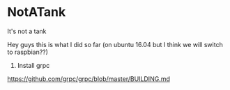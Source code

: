 # NotATank
It's not a tank

Hey guys this is what I did so far (on ubuntu 16.04 but I think we will switch to raspbian??)

1. Install grpc

https://github.com/grpc/grpc/blob/master/BUILDING.md


